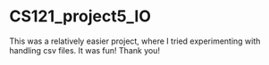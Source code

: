 # CS121_project5_IO

This was a relatively easier project, where I tried experimenting with handling csv files. It was fun! 
Thank you!
